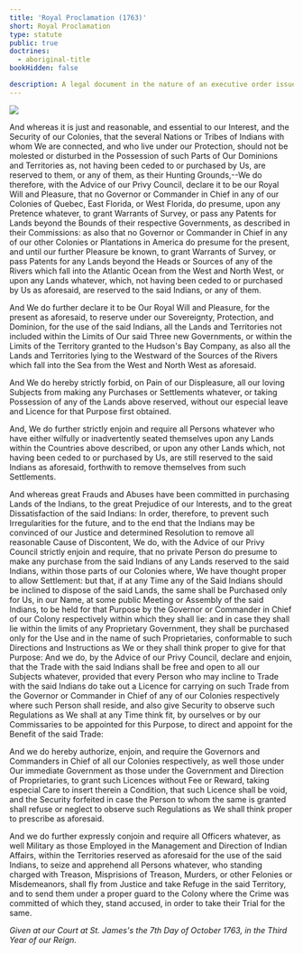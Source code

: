 ```yaml
---
title: 'Royal Proclamation (1763)'
short: Royal Proclamation
type: statute
public: true
doctrines:
  - aboriginal-title
bookHidden: false

description: A legal document in the nature of an executive order issued by King George III in 1763 following the Treaty of Paris--by which Britain acquired control over French territories in North America--and establishing the British Crown's colonial policy at the time with respect to Indigenous land rights. 
---
```


![](/imgs/rp1763.jpg)

And whereas it is just and reasonable, and essential to our Interest, and the Security of our Colonies, that the several Nations or Tribes of Indians with whom We are connected, and who live under our Protection, should not be molested or disturbed in the Possession of such Parts of Our Dominions and Territories as, not having been ceded to or purchased by Us, are reserved to them, or any of them, as their Hunting Grounds,--We do therefore, with the Advice of our Privy Council, declare it to be our Royal Will and Pleasure, that no Governor or Commander in Chief in any of our Colonies of Quebec, East Florida, or West Florida, do presume, upon any Pretence whatever, to grant Warrants of Survey, or pass any Patents for Lands beyond the Bounds of their respective Governments, as described in their Commissions: as also that no Governor or Commander in Chief in any of our other Colonies or Plantations in America do presume for the present, and until our further Pleasure be known, to grant Warrants of Survey, or pass Patents for any Lands beyond the Heads or Sources of any of the Rivers which fall into the Atlantic Ocean from the West and North West, or upon any Lands whatever, which, not having been ceded to or purchased by Us as aforesaid, are reserved to the said Indians, or any of them.

And We do further declare it to be Our Royal Will and Pleasure, for the present as aforesaid, to reserve under our Sovereignty, Protection, and Dominion, for the use of the said Indians, all the Lands and Territories not included within the Limits of Our said Three new Governments, or within the Limits of the Territory granted to the Hudson's Bay Company, as also all the Lands and Territories lying to the Westward of the Sources of the Rivers which fall into the Sea from the West and North West as aforesaid.

And We do hereby strictly forbid, on Pain of our Displeasure, all our loving Subjects from making any Purchases or Settlements whatever, or taking Possession of any of the Lands above reserved, without our especial leave and Licence for that Purpose first obtained.

And, We do further strictly enjoin and require all Persons whatever who have either wilfully or inadvertently seated themselves upon any Lands within the Countries above described, or upon any other Lands which, not having been ceded to or purchased by Us, are still reserved to the said Indians as aforesaid, forthwith to remove themselves from such Settlements.

And whereas great Frauds and Abuses have been committed in purchasing Lands of the Indians, to the great Prejudice of our Interests, and to the great Dissatisfaction of the said Indians: In order, therefore, to prevent such Irregularities for the future, and to the end that the Indians may be convinced of our Justice and determined Resolution to remove all reasonable Cause of Discontent, We do, with the Advice of our Privy Council strictly enjoin and require, that no private Person do presume to make any purchase from the said Indians of any Lands reserved to the said Indians, within those parts of our Colonies where, We have thought proper to allow Settlement: but that, if at any Time any of the Said Indians should be inclined to dispose of the said Lands, the same shall be Purchased only for Us, in our Name, at some public Meeting or Assembly of the said Indians, to be held for that Purpose by the Governor or Commander in Chief of our Colony respectively within which they shall lie: and in case they shall lie within the limits of any Proprietary Government, they shall be purchased only for the Use and in the name of such Proprietaries, conformable to such Directions and Instructions as We or they shall think proper to give for that Purpose: And we do, by the Advice of our Privy Council, declare and enjoin, that the Trade with the said Indians shall be free and open to all our Subjects whatever, provided that every Person who may incline to Trade with the said Indians do take out a Licence for carrying on such Trade from the Governor or Commander in Chief of any of our Colonies respectively where such Person shall reside, and also give Security to observe such Regulations as We shall at any Time think fit, by ourselves or by our Commissaries to be appointed for this Purpose, to direct and appoint for the Benefit of the said Trade:

And we do hereby authorize, enjoin, and require the Governors and Commanders in Chief of all our Colonies respectively, as well those under Our immediate Government as those under the Government and Direction of Proprietaries, to grant such Licences without Fee or Reward, taking especial Care to insert therein a Condition, that such Licence shall be void, and the Security forfeited in case the Person to whom the same is granted shall refuse or neglect to observe such Regulations as We shall think proper to prescribe as aforesaid.

And we do further expressly conjoin and require all Officers whatever, as well Military as those Employed in the Management and Direction of Indian Affairs, within the Territories reserved as aforesaid for the use of the said Indians, to seize and apprehend all Persons whatever, who standing charged with Treason, Misprisions of Treason, Murders, or other Felonies or Misdemeanors, shall fly from Justice and take Refuge in the said Territory, and to send them under a proper guard to the Colony where the Crime was committed of which they, stand accused, in order to take their Trial for the same.

*Given at our Court at St. James's the 7th Day of October 1763, in the Third Year of our Reign.* 
